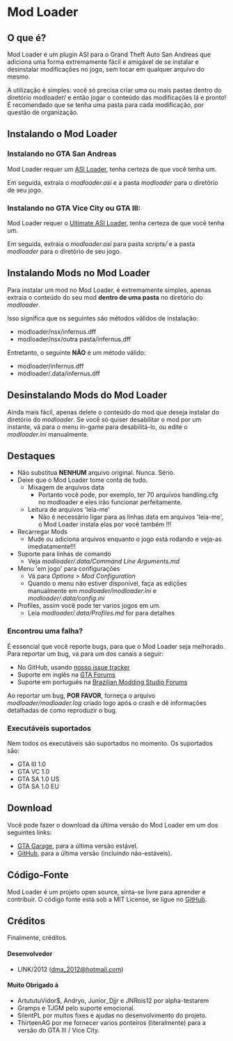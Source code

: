 Mod Loader
==================

## O que é?

Mod Loader é um plugin ASI para o Grand Theft Auto San Andreas que adiciona uma forma extremamente fácil e amigável de se instalar e desinstalar modificações no jogo, sem tocar em qualquer arquivo do mesmo.

A utilização é simples: você só precisa criar uma ou mais pastas dentro do diretório modloader/ e então jogar o conteúdo das modificações lá e pronto!
É recomendado que se tenha uma pasta para cada modificação, por questão de organização.

## Instalando o Mod Loader

### Instalando no GTA San Andreas

  Mod Loader requer um [ASI Loader](http://www.gtagarage.com/mods/show.php?id=21709), tenha certeza de que você tenha um.

  Em seguida, extraia o *modloader.asi* e a pasta *modloader* para o diretório de seu jogo.

### Instalando no GTA Vice City ou GTA III:

  Mod Loader requer o [Ultimate ASI Loader](https://github.com/ThirteenAG/Ultimate-ASI-Loader/releases), tenha certeza de que você tenha um.

  Em seguida, extraia o *modloader.asi* para pasta *scripts/* e a pasta *modloader* para o diretório de seu jogo.

## Instalando Mods no Mod Loader

Para instalar um mod no Mod Loader, é extremamente simples, apenas extraia o conteúdo do seu mod **dentro de uma pasta** no diretório do *modloader*.

Isso significa que os seguintes são métodos válidos de instalação:

 + modloader/nsx/infernus.dff
 + modloader/nsx/outra pasta/infernus.dff

Entretanto, o seguinte **NÃO** é um método válido:

 - modloader/infernus.dff 
 - modloader/.data/infernus.dff


## Desinstalando Mods do Mod Loader

Ainda mais fácil, apenas delete o conteúdo do mod que deseja instalar do diretório do *modloader*.
Se você só quiser desabilitar o mod por um instante, vá para o menu in-game para desabilitá-lo, ou edite o *modloader.ini* manualmente.

## Destaques

- Não substitua **NENHUM** arquivo original. Nunca. Sério.
- Deixe que o Mod Loader tome conta de tudo.
    + Mixagem de arquivos data
        * Portanto você pode, por exemplo, ter 70 arquivos handling.cfg no modloader e eles irão funcionar perfeitamente.
    + Leitura de arquivos 'leia-me'
        * Não é necessário ligar para as linhas data em arquivos 'leia-me', o Mod Loader instala elas por você também !!!
- Recarregar Mods
    + Mude ou adiciona arquivos enquanto o jogo está rodando e veja-as imediatamente!!!
- Suporte para linhas de comando
    + Veja *modloader/.data/Command Line Arguments.md*
- Menu 'em jogo' para configurações
    + Vá para *Options > Mod Configuration*
    + Quando o menu não estiver disponível, faça as edições manualmente em *modloader/modloader.ini* e *modloader/.data/config.ini*
- Profiles, assim você pode ter varios jogos em um.
    + Leia *modloader/.data/Profiles.md* for para detalhes

### Encontrou uma falha?

É essencial que você reporte bugs, para que o Mod Loader seja melhorado. Para reportar um bug, vá para um dos canais a seguir:

 * No GitHub, usando [nosso issue tracker](https://github.com/thelink2012/sa-modloader/issues)
 * Suporte em inglês na [GTA Forums](http://gtaforums.com/topic/669520-sarel-mod-loader/)
 * Suporte em português na [Brazilian Modding Studio Forums](http://brmodstudio.forumeiros.com/t3591-mod-loader-topico-oficial)

Ao reportar um bug, **POR FAVOR**, forneça o arquivo *modloader/modloader.log* criado logo após o crash e dê informações detalhadas de como reproduzir o bug.

### Executáveis suportados

Nem todos os executáveis são suportados no momento. Os suportados são:

 + GTA III 1.0
 + GTA VC 1.0
 + GTA SA 1.0 US
 + GTA SA 1.0 EU

## Download

Você pode fazer o download da última versão do Mod Loader em um dos seguintes links:

 * [GTA Garage](http://www.gtagarage.com/mods/show.php?id=25377), para a última versão estável.
 * [GitHub](https://github.com/thelink2012/modloader/releases), para a última versão (incluindo não-estáveis).

## Código-Fonte

Mod Loader é um projeto open source, sinta-se livre para aprender e contribuir.
O código fonte está sob a MIT License, se ligue no [GitHub](https://github.com/thelink2012/modloader/).

## Créditos

Finalmente, créditos.

#### Desenvolvedor
  * LINK/2012 (<dma_2012@hotmail.com>)

#### Muito Obrigado à
  * ArtututuVidor$, Andryo, Junior_Djjr e JNRois12 por alpha-testarem
  * Gramps e TJGM pelo suporte emocional.
  * SilentPL por muitos fixes e ajudas no desenvolvimento do projeto.
  * ThirteenAG por me fornecer varios ponteiros (literalmente) para a versão do GTA III / Vice City.

